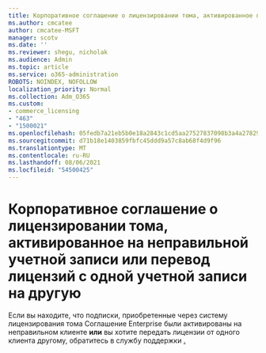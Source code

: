 ```yaml
---
title: Корпоративное соглашение о лицензировании тома, активированное при неправильной учетной записи
ms.author: cmcatee
author: cmcatee-MSFT
manager: scotv
ms.date: ''
ms.reviewer: shegu, nicholak
ms.audience: Admin
ms.topic: article
ms.service: o365-administration
ROBOTS: NOINDEX, NOFOLLOW
localization_priority: Normal
ms.collection: Adm_O365
ms.custom:
- commerce_licensing
- "463"
- "1500021"
ms.openlocfilehash: 05fedb7a21eb5b0e18a2843c1cd5aa27527837098b3a4a278298d2e92d8da6d3
ms.sourcegitcommit: d71b18e1403859fbfc45ddd9a57c8ab68f4d9f96
ms.translationtype: MT
ms.contentlocale: ru-RU
ms.lasthandoff: 08/06/2021
ms.locfileid: "54500425"
---
```

# <a name="volume-licensing-enterprise-agreement-activated-on-the-wrong-account-or-transferring-licenses-from-one-account-to-another"></a>Корпоративное соглашение о лицензировании тома, активированное на неправильной учетной записи или перевод лицензий с одной учетной записи на другую

Если вы находите, что подписки, приобретенные через систему лицензирования тома Соглашение Enterprise были  активированы на неправильном клиенте **или** вы хотите передать лицензии от одного клиента другому, обратитесь в службу поддержки [.](https://go.microsoft.com/fwlink/p/?linkid=518322) 